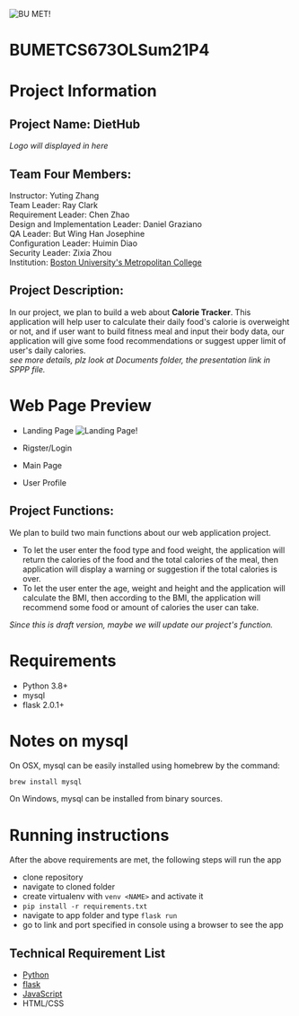 ![BU MET!](https://scontent-hkt1-2.xx.fbcdn.net/v/t1.6435-9/70685441_2848187218541888_5583214686003789824_n.jpg?_nc_cat=108&ccb=1-3&_nc_sid=973b4a&_nc_ohc=BwDf3gHf8ukAX8qFZzF&_nc_oc=AQm021PAFiF9x3VmH1OPpS8Eid79jYIE7jtuRt4fLwljACl9Sc3m9hsKvK7jSRw_NJk&_nc_ht=scontent-hkt1-2.xx&oh=860551b869193d0d896ae464ee060cf5&oe=60DA9D26)
# BUMETCS673OLSum21P4

# Project Information
## Project Name: DietHub
*Logo will displayed in here*
## Team Four Members: 
Instructor: Yuting Zhang<br>
Team Leader: Ray Clark<br>
Requirement Leader: Chen Zhao<br>
Design and Implementation Leader: Daniel Graziano<br>
QA Leader: But Wing Han Josephine<br>
Configuration Leader: Huimin Diao<br>
Security Leader: Zixia Zhou<br>
Institution: [Boston University's Metropolitan College](https://www.bu.edu/met/)<br>

## Project Description:
In our project, we plan to build a web about **Calorie Tracker**. This application will help user to calculate their daily food's calorie is overweight or not, and if user want to build fitness meal and input their body data, our application will give some food recommendations or suggest upper limit of user's daily calories.<br>
*see more details, plz look at Documents folder, the presentation link in SPPP file.*

# Web Page Preview
- Landing Page
![Landing Page!](images/landingpage_draft.png)

- Rigster/Login

- Main Page

- User Profile



## Project Functions:
We plan to build two main functions about our web application project.
- To let the user enter the food type and food weight, the application will return the calories of the food and the total calories of the meal, then application will display a warning or suggestion if the total calories is over.
- To let the user enter the age, weight and height and the application will calculate the BMI, then according to the BMI, the application will recommend some food or amount of calories the user can take.<br>

*Since this is draft version, maybe we will update our project's function.*

# Requirements
- Python 3.8+
- mysql
- flask 2.0.1+


# Notes on mysql
On OSX, mysql can be easily installed using homebrew by the command:
```angular2html
brew install mysql
```
On Windows, mysql can be installed from binary sources.

# Running instructions
After the above requirements are met, the following steps will run the app
- clone repository
- navigate to cloned folder
- create virtualenv with `venv <NAME>` and activate it
- `pip install -r requirements.txt`
- navigate to app folder and type `flask run`
- go to link and port specified in console using a browser to see the app
## Technical Requirement List
- [Python](https://www.python.org/)<br>
- [flask](https://palletsprojects.com/p/flask/)<br>
- [JavaScript](https://www.javascript.com/)<br>
- HTML/CSS


